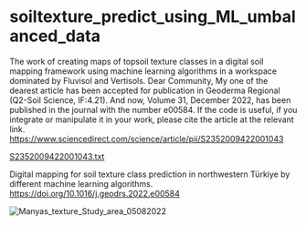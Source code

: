 # soiltexture_predict_using_ML_umbalanced_data
The work of creating maps of topsoil texture classes in a digital soil mapping framework using machine learning algorithms in a workspace dominated by Fluvisol and Vertisols.
Dear Community,
My one of the dearest article has been accepted for publication in Geoderma Regional (Q2-Soil Science, IF:4.21).
And now, Volume 31, December 2022, has been published in the journal with the number e00584.
If the code is useful, if you integrate or manipulate it in your work, please cite the article at the relevant link.
https://www.sciencedirect.com/science/article/pii/S2352009422001043

[S2352009422001043.txt](https://github.com/fuatkaya/soiltexture_predict_using_ML_umbalanced_data/files/9815493/S2352009422001043.txt)

Digital mapping for soil texture class prediction in northwestern Türkiye by different machine learning algorithms. https://doi.org/10.1016/j.geodrs.2022.e00584

![Manyas_texture_Study_area_05082022](https://user-images.githubusercontent.com/63097921/183528387-88ea7394-001d-4634-ba02-15b2477c2f22.png)
